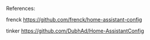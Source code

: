 References:

frenck
https://github.com/frenck/home-assistant-config

tinker
https://github.com/DubhAd/Home-AssistantConfig
